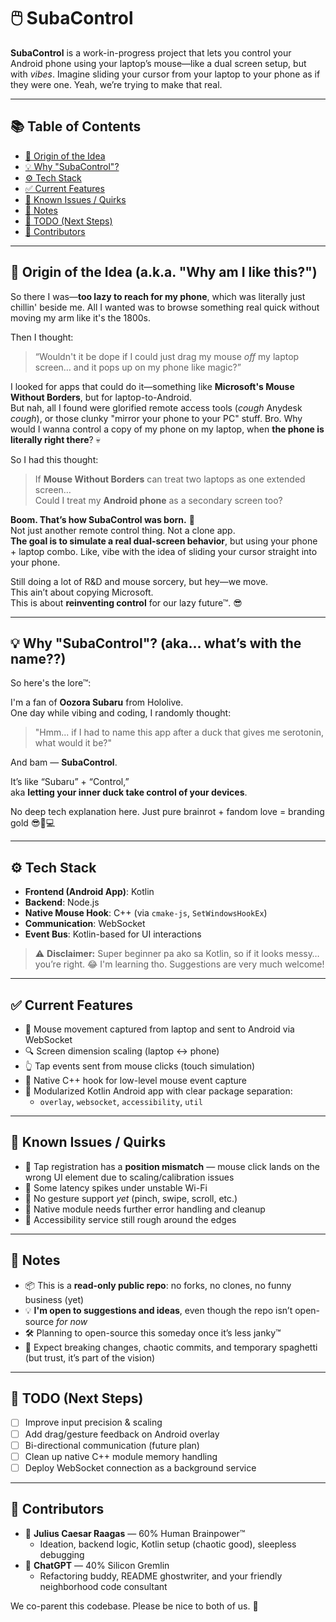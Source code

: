 # 🖱️ SubaControl

**SubaControl** is a work-in-progress project that lets you control your Android phone using your laptop’s mouse—like a dual screen setup, but with _vibes_. Imagine sliding your cursor from your laptop to your phone as if they were one. Yeah, we’re trying to make that real.

---

## 📚 Table of Contents

- [🧠 Origin of the Idea](#-origin-of-the-idea-aka-why-am-i-like-this)
- [💡 Why "SubaControl"?](#-why-subacontrol-aka-whats-with-the-name)
- [⚙️ Tech Stack](#️-tech-stack)
- [✅ Current Features](#-current-features)
- [🐞 Known Issues / Quirks](#-known-issues--quirks)
- [👀 Notes](#-notes)
- [📌 TODO (Next Steps)](#-todo-next-steps)
- [👥 Contributors](#-contributors)

---

## 🧠 Origin of the Idea (a.k.a. "Why am I like this?")

So there I was—**too lazy to reach for my phone**, which was literally just chillin' beside me. All I wanted was to browse something real quick without moving my arm like it's the 1800s.

Then I thought:

> “Wouldn't it be dope if I could just drag my mouse _off_ my laptop screen… and it pops up on my phone like magic?”

I looked for apps that could do it—something like **Microsoft's Mouse Without Borders**, but for laptop-to-Android.  
But nah, all I found were glorified remote access tools (_cough_ Anydesk _cough_), or those clunky "mirror your phone to your PC" stuff. Bro. Why would I wanna control a copy of my phone on my laptop, when **the phone is literally right there**? 💀

So I had this thought:

> If **Mouse Without Borders** can treat two laptops as one extended screen…  
> Could I treat my **Android phone** as a secondary screen too?

**Boom. That’s how SubaControl was born.** 🐣  
Not just another remote control thing. Not a clone app.  
**The goal is to simulate a real dual-screen behavior**, but using your phone + laptop combo. Like, vibe with the idea of sliding your cursor straight into your phone.

Still doing a lot of R&D and mouse sorcery, but hey—we move.  
This ain’t about copying Microsoft.  
This is about **reinventing control** for our lazy future™. 😎

---

## 💡 Why "SubaControl"? (aka... what’s with the name??)

So here's the lore™:

I'm a fan of **Oozora Subaru** from Hololive.  
One day while vibing and coding, I randomly thought:

> "Hmm... if I had to name this app after a duck that gives me serotonin, what would it be?"

And bam — **SubaControl**.

It’s like “Subaru” + “Control,”  
aka **letting your inner duck take control of your devices**.

No deep tech explanation here. Just pure brainrot + fandom love = branding gold 😎🦆💻

---

## ⚙️ Tech Stack

- **Frontend (Android App)**: Kotlin
- **Backend**: Node.js
- **Native Mouse Hook**: C++ (via `cmake-js`, `SetWindowsHookEx`)
- **Communication**: WebSocket
- **Event Bus**: Kotlin-based for UI interactions

> ⚠️ **Disclaimer:** Super beginner pa ako sa Kotlin, so if it looks messy… you’re right. 😂 I'm learning tho. Suggestions are very much welcome!

---

## ✅ Current Features

- 🔁 Mouse movement captured from laptop and sent to Android via WebSocket
- 🔍 Screen dimension scaling (laptop ↔ phone)
- 👆 Tap events sent from mouse clicks (touch simulation)
- 🧠 Native C++ hook for low-level mouse event capture
- 🧼 Modularized Kotlin Android app with clear package separation:
  - `overlay`, `websocket`, `accessibility`, `util`

---

## 🐞 Known Issues / Quirks

- 📍 Tap registration has a **position mismatch** — mouse click lands on the wrong UI element due to scaling/calibration issues
- 🐢 Some latency spikes under unstable Wi-Fi
- 🫥 No gesture support _yet_ (pinch, swipe, scroll, etc.)
- 🧩 Native module needs further error handling and cleanup
- 🤝 Accessibility service still rough around the edges

---

## 👀 Notes

- 📦 This is a **read-only public repo**: no forks, no clones, no funny business (yet)
- 💡 **I'm open to suggestions and ideas**, even though the repo isn’t open-source _for now_
- 🛠️ Planning to open-source this someday once it’s less janky™
- 🧪 Expect breaking changes, chaotic commits, and temporary spaghetti (but trust, it’s part of the vision)

---

## 📌 TODO (Next Steps)

- [ ] Improve input precision & scaling
- [ ] Add drag/gesture feedback on Android overlay
- [ ] Bi-directional communication (future plan)
- [ ] Clean up native C++ module memory handling
- [ ] Deploy WebSocket connection as a background service

---

## 👥 Contributors

- 🧠 **Julius Caesar Raagas** — 60% Human Brainpower™
  - Ideation, backend logic, Kotlin setup (chaotic good), sleepless debugging
- 🤖 **ChatGPT** — 40% Silicon Gremlin
  - Refactoring buddy, README ghostwriter, and your friendly neighborhood code consultant

We co-parent this codebase. Please be nice to both of us. 🙏
